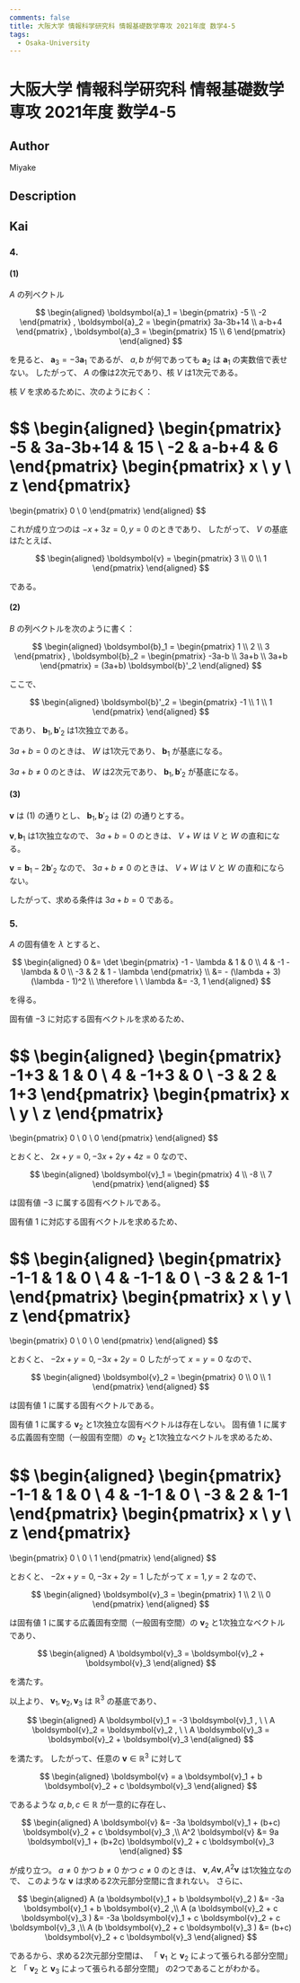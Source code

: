 ```yaml
---
comments: false
title: 大阪大学 情報科学研究科 情報基礎数学専攻 2021年度 数学4-5
tags:
  - Osaka-University
---
```

# 大阪大学 情報科学研究科 情報基礎数学専攻 2021年度 数学4-5

## **Author**
Miyake

## **Description**

## **Kai**
### 4.
#### (1)
$A$ の列ベクトル

$$
\begin{aligned}
\boldsymbol{a}_1 = \begin{pmatrix} -5 \\ -2 \end{pmatrix}
,
\boldsymbol{a}_2 = \begin{pmatrix} 3a-3b+14 \\ a-b+4 \end{pmatrix}
,
\boldsymbol{a}_3 = \begin{pmatrix} 15 \\ 6 \end{pmatrix}
\end{aligned}
$$

を見ると、 $\boldsymbol{a}_3 = -3 \boldsymbol{a}_1$ であるが、
$a,b$ が何であっても
$\boldsymbol{a}_2$ は $\boldsymbol{a}_1$ の実数倍で表せない。
したがって、 $A$ の像は2次元であり、核 $V$ は1次元である。

核 $V$ を求めるために、次のようにおく：

$$
\begin{aligned}
\begin{pmatrix} -5 & 3a-3b+14 & 15 \\ -2 & a-b+4 & 6 \end{pmatrix}
\begin{pmatrix} x \\ y \\ z \end{pmatrix}
=
\begin{pmatrix} 0 \\ 0 \end{pmatrix}
\end{aligned}
$$

これが成り立つのは $-x+3z=0,y=0$ のときであり、
したがって、 $V$ の基底はたとえば、

$$
\begin{aligned}
\boldsymbol{v} = \begin{pmatrix} 3 \\ 0 \\ 1 \end{pmatrix}
\end{aligned}
$$

である。

#### (2)
$B$ の列ベクトルを次のように書く：

$$
\begin{aligned}
\boldsymbol{b}_1 = \begin{pmatrix} 1 \\ 2 \\ 3 \end{pmatrix}
,
\boldsymbol{b}_2
= \begin{pmatrix} -3a-b \\ 3a+b \\ 3a+b \end{pmatrix}
= (3a+b) \boldsymbol{b}'_2
\end{aligned}
$$

ここで、

$$
\begin{aligned}
\boldsymbol{b}'_2
= \begin{pmatrix} -1 \\ 1 \\ 1 \end{pmatrix}
\end{aligned}
$$

であり、 $\boldsymbol{b}_1, \boldsymbol{b}'_2$ は1次独立である。

$3a+b=0$ のときは、 $W$ は1次元であり、
$\boldsymbol{b}_1$ が基底になる。

$3a+b \neq 0$ のときは、 $W$ は2次元であり、
$\boldsymbol{b}_1, \boldsymbol{b}'_2$ が基底になる。

#### (3)
$\boldsymbol{v}$ は (1) の通りとし、
$\boldsymbol{b}_1, \boldsymbol{b}'_2$ は (2) の通りとする。

$\boldsymbol{v}, \boldsymbol{b}_1$ は1次独立なので、
$3a+b=0$ のときは、 $V+W$ は $V$ と $W$ の直和になる。

$\boldsymbol{v} = \boldsymbol{b}_1 - 2 \boldsymbol{b}'_2$
なので、
$3a+b \neq 0$ のときは、 $V+W$ は $V$ と $W$ の直和にならない。

したがって、求める条件は $3a+b=0$ である。

### 5.
$A$ の固有値を $\lambda$ とすると、

$$
\begin{aligned}
0
&= \det \begin{pmatrix} -1 - \lambda & 1 & 0 \\ 4 & -1 - \lambda & 0 \\ -3 & 2 & 1 - \lambda \end{pmatrix}
\\
&= - (\lambda + 3)(\lambda - 1)^2
\\
\therefore \ \ 
\lambda &= -3, 1
\end{aligned}
$$

を得る。

固有値 $-3$ に対応する固有ベクトルを求めるため、

$$
\begin{aligned}
\begin{pmatrix} -1+3 & 1 & 0 \\ 4 & -1+3 & 0 \\ -3 & 2 & 1+3 \end{pmatrix}
\begin{pmatrix} x \\ y \\ z \end{pmatrix}
=
\begin{pmatrix} 0 \\ 0 \\ 0 \end{pmatrix}
\end{aligned}
$$

とおくと、 $2x+y=0, -3x+2y+4z=0$ なので、

$$
\begin{aligned}
\boldsymbol{v}_1 = \begin{pmatrix} 4 \\ -8 \\ 7 \end{pmatrix}
\end{aligned}
$$

は固有値 $-3$ に属する固有ベクトルである。

固有値 $1$ に対応する固有ベクトルを求めるため、

$$
\begin{aligned}
\begin{pmatrix} -1-1 & 1 & 0 \\ 4 & -1-1 & 0 \\ -3 & 2 & 1-1 \end{pmatrix}
\begin{pmatrix} x \\ y \\ z \end{pmatrix}
=
\begin{pmatrix} 0 \\ 0 \\ 0 \end{pmatrix}
\end{aligned}
$$

とおくと、 $-2x+y=0, -3x+2y=0$ したがって $x=y=0$ なので、

$$
\begin{aligned}
\boldsymbol{v}_2 = \begin{pmatrix} 0 \\ 0 \\ 1 \end{pmatrix}
\end{aligned}
$$

は固有値 $1$ に属する固有ベクトルである。

固有値 $1$ に属する $\boldsymbol{v}_2$ と1次独立な固有ベクトルは存在しない。
固有値 $1$ に属する広義固有空間（一般固有空間）の $\boldsymbol{v}_2$ と1次独立なベクトルを求めるため、

$$
\begin{aligned}
\begin{pmatrix} -1-1 & 1 & 0 \\ 4 & -1-1 & 0 \\ -3 & 2 & 1-1 \end{pmatrix}
\begin{pmatrix} x \\ y \\ z \end{pmatrix}
=
\begin{pmatrix} 0 \\ 0 \\ 1 \end{pmatrix}
\end{aligned}
$$

とおくと、 $-2x+y=0, -3x+2y=1$ したがって $x=1, y=2$ なので、

$$
\begin{aligned}
\boldsymbol{v}_3 = \begin{pmatrix} 1 \\ 2 \\ 0 \end{pmatrix}
\end{aligned}
$$

は固有値 $1$ に属する広義固有空間（一般固有空間）の $\boldsymbol{v}_2$ と1次独立なベクトルであり、

$$
\begin{aligned}
A \boldsymbol{v}_3 = \boldsymbol{v}_2 + \boldsymbol{v}_3
\end{aligned}
$$

を満たす。

以上より、
$\boldsymbol{v}_1, \boldsymbol{v}_2, \boldsymbol{v}_3$
は $\mathbb{R}^3$ の基底であり、

$$
\begin{aligned}
A \boldsymbol{v}_1 = -3 \boldsymbol{v}_1
, \ \ 
A \boldsymbol{v}_2 = \boldsymbol{v}_2
, \ \ 
A \boldsymbol{v}_3 = \boldsymbol{v}_2 + \boldsymbol{v}_3
\end{aligned}
$$

を満たす。
したがって、任意の $\boldsymbol{v} \in \mathbb{R}^3$ に対して

$$
\begin{aligned}
\boldsymbol{v}
= a \boldsymbol{v}_1 + b \boldsymbol{v}_2 + c \boldsymbol{v}_3
\end{aligned}
$$

であるような $a,b,c \in \mathbb{R}$ が一意的に存在し、

$$
\begin{aligned}
A \boldsymbol{v}
&= -3a \boldsymbol{v}_1 + (b+c) \boldsymbol{v}_2 + c \boldsymbol{v}_3
,\\
A^2 \boldsymbol{v}
&= 9a \boldsymbol{v}_1 + (b+2c) \boldsymbol{v}_2 + c \boldsymbol{v}_3
\end{aligned}
$$

が成り立つ。
$a \ne 0$ かつ $b \ne 0$ かつ $c \ne 0$ のときは、
$\boldsymbol{v}, A \boldsymbol{v}, A^2 \boldsymbol{v}$
は1次独立なので、
このような $\boldsymbol{v}$ は求める2次元部分空間に含まれない。
さらに、

$$
\begin{aligned}
A (a \boldsymbol{v}_1 + b \boldsymbol{v}_2 )
&= -3a \boldsymbol{v}_1 + b \boldsymbol{v}_2
,\\
A (a \boldsymbol{v}_2 + c \boldsymbol{v}_3 )
&= -3a \boldsymbol{v}_1 + c \boldsymbol{v}_2 + c \boldsymbol{v}_3
,\\
A (b \boldsymbol{v}_2 + c \boldsymbol{v}_3 )
&= (b+c) \boldsymbol{v}_2 + c \boldsymbol{v}_3
\end{aligned}
$$

であるから、求める2次元部分空間は、
「 $\boldsymbol{v}_1$ と $\boldsymbol{v}_2$ によって張られる部分空間」
と
「 $\boldsymbol{v}_2$ と $\boldsymbol{v}_3$ によって張られる部分空間」
の2つであることがわかる。